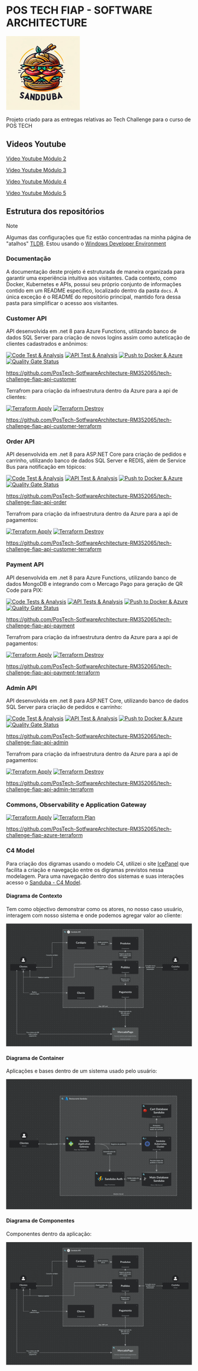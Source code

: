 # POS TECH FIAP - SOFTWARE ARCHITECTURE
<img width="200" height="200" alt="Awesome GitHub Profile Readme" src="https://github.com/PosTech-SotfwareArchitecture-RM352065/.github/blob/79249f3afa76352cd1f954d841d8a5042254679e/docs/assets/sandduda-logo.png"> </img>

Projeto criado para as entregas relativas ao Tech Challenge para o curso de POS TECH

## Videos Youtube
[Video Youtube Módulo 2](https://www.youtube.com/watch?v=GzHLmtYgzV0)

[Video Youtube Módulo 3](https://www.youtube.com/watch?v=SvFZTCRB8gU)

[Video Youtube Módulo 4](https://www.youtube.com/watch?v=SnTAKJhcXwQ)

[Video Youtube Módulo 5](https://www.youtube.com/watch?v=SnTAKJhcXwaQ)

## Estrutura dos repositórios

> [!Note]
> 
> Algumas das configurações que fiz estão concentradas na minha página de "atalhos" [TLDR](https://github.com/cangelosilima/TLDR). Estou usando o [Windows Developer Environment](https://github.com/cangelosilima/TLDR/tree/main/win-developer-env/README.md)

### Documentação
A documentação deste projeto é estruturada de maneira organizada para garantir uma experiência intuitiva aos visitantes. Cada contexto, como Docker, Kubernetes e APIs, possui seu próprio conjunto de informações contido em um README específico, localizado dentro da pasta `docs`. A única exceção é o README do repositório principal, mantido fora dessa pasta para simplificar o acesso aos visitantes.

### Customer API

API desenvolvida em .net 8 para Azure Functions, utilizando banco de dados SQL Server para criação de novos logins assim como auteticação de clientes cadastrados e anônimos:

[![Code Test & Analysis](https://github.com/PosTech-SotfwareArchitecture-RM352065/tech-challenge-fiap-api-customer/actions/workflows/code-analysis.yml/badge.svg?branch=main)](https://github.com/PosTech-SotfwareArchitecture-RM352065/tech-challenge-fiap-api-customer/actions/workflows/code-analysis.yml) [![API Test & Analysis](https://github.com/PosTech-SotfwareArchitecture-RM352065/tech-challenge-fiap-api-customer/actions/workflows/api-analysis.yml/badge.svg?branch=main)](https://github.com/PosTech-SotfwareArchitecture-RM352065/tech-challenge-fiap-api-customer/actions/workflows/api-analysis.yml) [![Push to Docker & Azure](https://github.com/PosTech-SotfwareArchitecture-RM352065/tech-challenge-fiap-api-customer/actions/workflows/docker-push.yml/badge.svg?branch=main)](https://github.com/PosTech-SotfwareArchitecture-RM352065/tech-challenge-fiap-api-customer/actions/workflows/docker-push.yml) [![Quality Gate Status](https://sonarcloud.io/api/project_badges/measure?project=PosTech-SotfwareArchitecture-RM352065_tech-challenge-fiap-api-customer&metric=alert_status)](https://sonarcloud.io/summary/overall?id=PosTech-SotfwareArchitecture-RM352065_tech-challenge-fiap-api-customer) 

https://github.com/PosTech-SotfwareArchitecture-RM352065/tech-challenge-fiap-api-customer

Terrafrom para criação da infraestrutura dentro da Azure para a api de clientes:

[![Terraform Apply](https://github.com/PosTech-SotfwareArchitecture-RM352065/tech-challenge-fiap-api-customer-terraform/actions/workflows/terraform-apply.yml/badge.svg?branch=main)](https://github.com/PosTech-SotfwareArchitecture-RM352065/tech-challenge-fiap-api-customer-terraform/actions/workflows/terraform-apply.yml)
[![Terraform Destroy](https://github.com/PosTech-SotfwareArchitecture-RM352065/tech-challenge-fiap-api-customer-terraform/actions/workflows/terraform-destroy.yml/badge.svg?branch=main)](https://github.com/PosTech-SotfwareArchitecture-RM352065/tech-challenge-fiap-api-customer-terraform/actions/workflows/terraform-destroy.yml)

https://github.com/PosTech-SotfwareArchitecture-RM352065/tech-challenge-fiap-api-customer-terraform

### Order API

API desenvolvida em .net 8 para ASP.NET Core para criação de pedidos e carrinho, utilizando banco de dados SQL Server e REDIS, além de Service Bus para notificação em tópicos:

[![Code Test & Analysis](https://github.com/PosTech-SotfwareArchitecture-RM352065/tech-challenge-fiap-api-order/actions/workflows/code-analysis.yml/badge.svg?branch=main)](https://github.com/PosTech-SotfwareArchitecture-RM352065/tech-challenge-fiap-api-order/actions/workflows/code-analysis.yml) [![API Test & Analysis](https://github.com/PosTech-SotfwareArchitecture-RM352065/tech-challenge-fiap-api-order/actions/workflows/api-analysis.yml/badge.svg?branch=main)](https://github.com/PosTech-SotfwareArchitecture-RM352065/tech-challenge-fiap-api-order/actions/workflows/api-analysis.yml) [![Push to Docker & Azure](https://github.com/PosTech-SotfwareArchitecture-RM352065/tech-challenge-fiap-api-order/actions/workflows/docker-push.yml/badge.svg?branch=main)](https://github.com/PosTech-SotfwareArchitecture-RM352065/tech-challenge-fiap-api-order/actions/workflows/docker-push.yml) [![Quality Gate Status](https://sonarcloud.io/api/project_badges/measure?project=PosTech-SotfwareArchitecture-RM352065_tech-challenge-fiap-api-order&metric=alert_status)](https://sonarcloud.io/summary/overall?id=PosTech-SotfwareArchitecture-RM352065_tech-challenge-fiap-api-order) 

https://github.com/PosTech-SotfwareArchitecture-RM352065/tech-challenge-fiap-api-order

Terrafrom para criação da infraestrutura dentro da Azure para a api de pagamentos:

[![Terraform Apply](https://github.com/PosTech-SotfwareArchitecture-RM352065/tech-challenge-fiap-api-order-terraform/actions/workflows/terraform-apply.yml/badge.svg?branch=main)](https://github.com/PosTech-SotfwareArchitecture-RM352065/tech-challenge-fiap-api-order-terraform/actions/workflows/terraform-apply.yml)
[![Terraform Destroy](https://github.com/PosTech-SotfwareArchitecture-RM352065/tech-challenge-fiap-api-order-terraform/actions/workflows/terraform-destroy.yml/badge.svg?branch=main)](https://github.com/PosTech-SotfwareArchitecture-RM352065/tech-challenge-fiap-api-order-terraform/actions/workflows/terraform-destroy.yml)

https://github.com/PosTech-SotfwareArchitecture-RM352065/tech-challenge-fiap-api-customer-terraform

### Payment API

API desenvolvida em .net 8 para Azure Functions, utilizando banco de dados MongoDB e integrando com o Mercago Pago para geração de QR Code para PIX:

[![Code Tests & Analysis](https://github.com/PosTech-SotfwareArchitecture-RM352065/tech-challenge-fiap-api-payment/actions/workflows/code-analysis.yml/badge.svg?branch=main)](https://github.com/PosTech-SotfwareArchitecture-RM352065/tech-challenge-fiap-api-payment/actions/workflows/code-analysis.yml) [![API Tests & Analysis](https://github.com/PosTech-SotfwareArchitecture-RM352065/tech-challenge-fiap-api-payment/actions/workflows/api-analysis.yml/badge.svg?branch=main)](https://github.com/PosTech-SotfwareArchitecture-RM352065/tech-challenge-fiap-api-payment/actions/workflows/api-analysis.yml) [![Push to Docker & Azure](https://github.com/PosTech-SotfwareArchitecture-RM352065/tech-challenge-fiap-api-payment/actions/workflows/docker-push.yml/badge.svg?branch=main)](https://github.com/PosTech-SotfwareArchitecture-RM352065/tech-challenge-fiap-api-payment/actions/workflows/docker-push.yml) [![Quality Gate Status](https://sonarcloud.io/api/project_badges/measure?project=PosTech-SotfwareArchitecture-RM352065_tech-challenge-fiap-api-payment&metric=alert_status)](https://sonarcloud.io/summary/overall?id=PosTech-SotfwareArchitecture-RM352065_tech-challenge-fiap-api-payment) 

https://github.com/PosTech-SotfwareArchitecture-RM352065/tech-challenge-fiap-api-payment

Terrafrom para criação da infraestrutura dentro da Azure para a api de pagamentos:

[![Terraform Apply](https://github.com/PosTech-SotfwareArchitecture-RM352065/tech-challenge-fiap-api-payment-terraform/actions/workflows/terraform-apply.yml/badge.svg?branch=main)](https://github.com/PosTech-SotfwareArchitecture-RM352065/tech-challenge-fiap-api-payment-terraform/actions/workflows/terraform-apply.yml)
[![Terraform Destroy](https://github.com/PosTech-SotfwareArchitecture-RM352065/tech-challenge-fiap-api-payment-terraform/actions/workflows/terraform-destroy.yml/badge.svg?branch=main)](https://github.com/PosTech-SotfwareArchitecture-RM352065/tech-challenge-fiap-api-payment-terraform/actions/workflows/terraform-destroy.yml)

https://github.com/PosTech-SotfwareArchitecture-RM352065/tech-challenge-fiap-api-payment-terraform

### Admin API

API desenvolvida em .net 8 para ASP.NET Core, utilizando banco de dados SQL Server para criação de pedidos e carrinho:

[![Code Test & Analysis](https://github.com/PosTech-SotfwareArchitecture-RM352065/tech-challenge-fiap-api-admin/actions/workflows/code-analysis.yml/badge.svg?branch=main)](https://github.com/PosTech-SotfwareArchitecture-RM352065/tech-challenge-fiap-api-admin/actions/workflows/code-analysis.yml) [![API Test & Analysis](https://github.com/PosTech-SotfwareArchitecture-RM352065/tech-challenge-fiap-api-admin/actions/workflows/api-analysis.yml/badge.svg?branch=main)](https://github.com/PosTech-SotfwareArchitecture-RM352065/tech-challenge-fiap-api-admin/actions/workflows/api-analysis.yml) [![Push to Docker & Azure](https://github.com/PosTech-SotfwareArchitecture-RM352065/tech-challenge-fiap-api-admin/actions/workflows/docker-push.yml/badge.svg?branch=main)](https://github.com/PosTech-SotfwareArchitecture-RM352065/tech-challenge-fiap-api-admin/actions/workflows/docker-push.yml) [![Quality Gate Status](https://sonarcloud.io/api/project_badges/measure?project=PosTech-SotfwareArchitecture-RM352065_tech-challenge-fiap-api-admin&metric=alert_status)](https://sonarcloud.io/summary/overall?id=PosTech-SotfwareArchitecture-RM352065_tech-challenge-fiap-api-admin) 

https://github.com/PosTech-SotfwareArchitecture-RM352065/tech-challenge-fiap-api-admin

Terrafrom para criação da infraestrutura dentro da Azure para a api de pagamentos:

[![Terraform Apply](https://github.com/PosTech-SotfwareArchitecture-RM352065/tech-challenge-fiap-api-admin-terraform/actions/workflows/terraform-apply.yml/badge.svg?branch=main)](https://github.com/PosTech-SotfwareArchitecture-RM352065/tech-challenge-fiap-api-admin-terraform/actions/workflows/terraform-apply.yml)
[![Terraform Destroy](https://github.com/PosTech-SotfwareArchitecture-RM352065/tech-challenge-fiap-api-admin-terraform/actions/workflows/terraform-destroy.yml/badge.svg?branch=main)](https://github.com/PosTech-SotfwareArchitecture-RM352065/tech-challenge-fiap-api-admin-terraform/actions/workflows/terraform-destroy.yml)

https://github.com/PosTech-SotfwareArchitecture-RM352065/tech-challenge-fiap-api-admin-terraform

### Commons, Observability e Application Gateway

[![Terraform Apply](https://github.com/PosTech-SotfwareArchitecture-RM352065/tech-challenge-fiap-azure-terraform/actions/workflows/terraform-apply.yml/badge.svg?branch=main)](https://github.com/PosTech-SotfwareArchitecture-RM352065/tech-challenge-fiap-azure-terraform/actions/workflows/terraform-apply.yml)
[![Terraform Plan](https://github.com/PosTech-SotfwareArchitecture-RM352065/tech-challenge-fiap-azure-terraform/actions/workflows/terraform-plan.yml/badge.svg?branch=main)](https://github.com/PosTech-SotfwareArchitecture-RM352065/tech-challenge-fiap-azure-terraform/actions/workflows/terraform-plan.yml)

https://github.com/PosTech-SotfwareArchitecture-RM352065/tech-challenge-fiap-azure-terraform

### C4 Model
Para criação dos digramas usando o modelo C4, utilizei o site [IcePanel](https://app.icepanel.io/) que facilita a criação e navegação entre os digramas previstos nessa modelagem. Para uma navegação dentro dos sistemas e suas interações acesso o [Sanduba - C4 Model](https://s.icepanel.io/3NzMSG0BWa6nvY/CH0k).

#### Diagrama de Contexto
Tem como objectivo demonstrar como os atores, no nosso caso usuário, interagem com nosso sistema e onde podemos agregar valor ao cliente:

<img alt="Diagrama de Contexto" src="https://github.com/PosTech-SotfwareArchitecture-RM352065/.github/blob/105726af71c66ceeb59197ee74cce4c13989f3dc/docs/assets/componentsDiagram.png"></img>

#### Diagrama de Container
Aplicações e bases dentro de um sistema usado pelo usuário:

<img alt="Diagrama de Contexto" src="https://github.com/PosTech-SotfwareArchitecture-RM352065/.github/blob/105726af71c66ceeb59197ee74cce4c13989f3dc/docs/assets/containerDiagram.png"></img>

#### Diagrama de Componentes
Componentes dentro da aplicação:

<img alt="Diagrama de Contexto" src="https://github.com/PosTech-SotfwareArchitecture-RM352065/.github/blob/105726af71c66ceeb59197ee74cce4c13989f3dc/docs/assets/componentsDiagram.png"></img>
